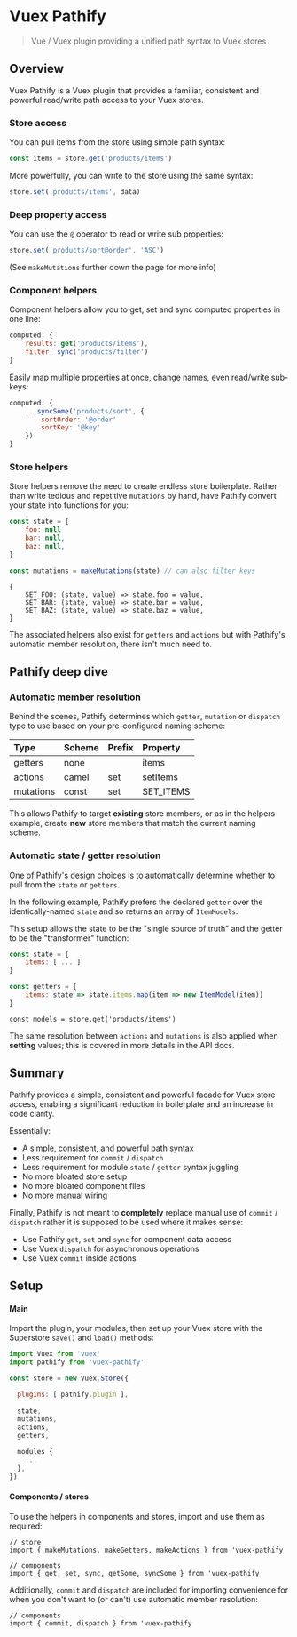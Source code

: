 # Vuex Pathify

> Vue / Vuex plugin providing a unified path syntax to Vuex stores

## Overview

Vuex Pathify is a Vuex plugin that provides a familiar, consistent and powerful read/write path access to your Vuex stores.

### Store access

You can pull items from the store using simple path syntax:

```js
const items = store.get('products/items')
```

More powerfully, you can write to the store using the same syntax:

```js
store.set('products/items', data)
```

### Deep property access

You can use the `@` operator to read or write sub properties:

```js
store.set('products/sort@order', 'ASC')
```

(See `makeMutations` further down the page for more info)

### Component helpers

Component helpers allow you to get, set and sync computed properties in one line: 

```js
computed: {
    results: get('products/items'),
    filter: sync('products/filter')
}
```

Easily map multiple properties at once, change names, even read/write sub-keys:

```js
computed: {
    ...syncSome('products/sort', {
        sortOrder: '@order'
        sortKey: '@key'
    })
}
``` 

### Store helpers

Store helpers remove the need to create endless store boilerplate. Rather than write tedious and repetitive `mutations` by hand, have Pathify convert your state into functions for you:

```js
const state = {
    foo: null
    bar: null,
    baz: null,
}
```
```js
const mutations = makeMutations(state) // can also filter keys
```
```
{
    SET_FOO: (state, value) => state.foo = value,
    SET_BAR: (state, value) => state.bar = value,
    SET_BAZ: (state, value) => state.baz = value,
}
```

The associated helpers also exist for `getters` and `actions` but with Pathify's automatic member resolution, there isn't much need to.


## Pathify deep dive

### Automatic member resolution

Behind the scenes, Pathify determines which `getter`, `mutation` or `dispatch` type to use based on your pre-configured naming scheme:


| Type | Scheme | Prefix | Property |
| :-- | :-- | :-- | :-- |
| getters | none |  | items |
| actions | camel | set | setItems |
| mutations | const | set | SET_ITEMS |

This allows Pathify to target **existing** store members, or as in the helpers example, create **new** store members that match the current naming scheme.

### Automatic state / getter resolution

One of Pathify's design choices is to automatically determine whether to pull from the `state` or `getters`.

In the following example, Pathify prefers the declared `getter` over the identically-named `state` and so returns an array of `ItemModels`.

This setup allows the state to be the "single source of truth" and the getter to be the "transformer" function:


```js
const state = {
    items: [ ... ]
}

const getters = {
    items: state => state.items.map(item => new ItemModel(item))
}
``` 
```
const models = store.get('products/items')
```

The same resolution between `actions` and `mutations` is also applied when **setting** values; this is covered in more details in the API docs.


## Summary

Pathify provides a simple, consistent and powerful facade for Vuex store access, enabling a significant reduction in boilerplate and an increase in code clarity. 

Essentially: 

- A simple, consistent, and powerful path syntax
- Less requirement for `commit` / `dispatch`
- Less requirement for module `state` / `getter` syntax juggling
- No more bloated store setup
- No more bloated component files
- No more manual wiring

Finally, Pathify is not meant to **completely** replace manual use of `commit` / `dispatch` rather it is supposed to be used where it makes sense:

- Use Pathify `get`, `set` and `sync` for component data access
- Use Vuex `dispatch` for asynchronous operations
- Use Vuex `commit` inside actions 



## Setup

#### Main

Import the plugin, your modules, then set up your Vuex store with the Superstore `save()` and `load()` methods:


```js
import Vuex from 'vuex'
import pathify from 'vuex-pathify'

const store = new Vuex.Store({

  plugins: [ pathify.plugin ],
  
  state,
  mutations,
  actions,
  getters,

  modules {
    ...
  },
})
```

#### Components / stores

To use the helpers in components and stores, import and use them as required:

```
// store
import { makeMutations, makeGetters, makeActions } from 'vuex-pathify
```
```
// components
import { get, set, sync, getSome, syncSome } from 'vuex-pathify
```

Additionally, `commit` and `dispatch` are included for importing convenience for when you don't want to (or can't) use automatic member resolution:

```
// components
import { commit, dispatch } from 'vuex-pathify
```

